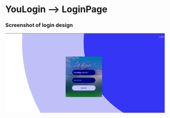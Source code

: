 # YouLogin --> LoginPage
### Screenshot of login design
![Screenshot of login design](ReadmeData/FlyLogin_screenshot_1.png)
